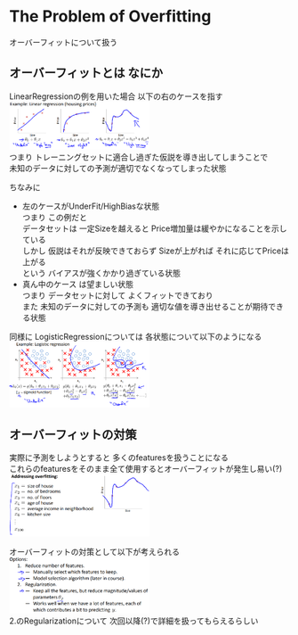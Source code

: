# The Problem of Overfitting
オーバーフィットについて扱う

## オーバーフィットとは なにか
LinearRegressionの例を用いた場合 以下の右のケースを指す  
<img src="../../img/03_08_example_of_overfit_for_linear_regression.png" width=50% >  
つまり トレーニングセットに適合し過ぎた仮説を導き出してしまうことで  
未知のデータに対しての予測が適切でなくなってしまった状態  

ちなみに
* 左のケースがUnderFit/HighBiasな状態  
  つまり この例だと  
  データセットは 一定Sizeを越えると Price増加量は緩やかになることを示している  
  しかし 仮説はそれが反映できておらず Sizeが上がれば それに応じてPriceは上がる  
  という バイアスが強くかかり過ぎている状態
* 真ん中のケース は望ましい状態  
  つまり データセットに対して よくフィットできており  
  また 未知のデータに対しての予測も 適切な値を導き出せることが期待できる状態  

同様に LogisticRegressionについては 各状態について以下のようになる  
<img src="../../img/03_08_example_of_overfit_for_logistic_regression.png" width=50% >  

## オーバーフィットの対策
実際に予測をしようとすると 多くのfeaturesを扱うことになる  
これらのfeaturesをそのまま全て使用するとオーバーフィットが発生し易い(?)
<img src="../../img/03_08_think_about_addressing_overfitting.png" width=50% >  

オーバーフィットの対策として以下が考えられる  
<img src="../../img/03_08_options_for_addressing_overfitting.png" width=50% >  
2.のRegularizationについて 次回以降(?)で詳細を扱ってもらえるらしい  
